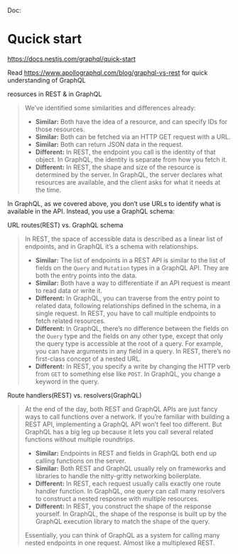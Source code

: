 Doc:









# Qucick start

https://docs.nestjs.com/graphql/quick-start





Read https://www.apollographql.com/blog/graphql-vs-rest for quick understanding of GraphQL



reosurces in REST & in GraphQL

> We’ve identified some similarities and differences already:
>
> - **Similar:** Both have the idea of a resource, and can specify IDs for those resources.
> - **Similar:** Both can be fetched via an HTTP GET request with a URL.
> - **Similar:** Both can return JSON data in the request.
> - **Different:** In REST, the endpoint you call is the identity of that object. In GraphQL, the identity is separate from how you fetch it.
> - **Different:** In REST, the shape and size of the resource is determined by the server. In GraphQL, the server declares what resources are available, and the client asks for what it needs at the time.

In GraphQL, as we covered above, you don’t use URLs to identify what is available in the API. Instead, you use a GraphQL schema:



URL routes(REST) vs. GraphQL schema

> In REST, the space of accessible data is described as a linear list of endpoints, and in GraphQL it’s a schema with relationships.
>
> - **Similar:** The list of endpoints in a REST API is similar to the list of fields on the `Query` and `Mutation` types in a GraphQL API. They are both the entry points into the data.
> - **Similar:** Both have a way to differentiate if an API request is meant to read data or write it.
> - **Different:** In GraphQL, you can traverse from the entry point to related data, following relationships defined in the schema, in a single request. In REST, you have to call multiple endpoints to fetch related resources.
> - **Different:** In GraphQL, there’s no difference between the fields on the `Query` type and the fields on any other type, except that only the query type is accessible at the root of a query. For example, you can have arguments in any field in a query. In REST, there’s no first-class concept of a nested URL.
> - **Different:** In REST, you specify a write by changing the HTTP verb from `GET` to something else like `POST`. In GraphQL, you change a keyword in the query.



Route handlers(REST) vs. resolvers(GraphQL) 

> At the end of the day, both REST and GraphQL APIs are just fancy ways to call functions over a network. If you’re familiar with building a REST API, implementing a GraphQL API won’t feel too different. But GraphQL has a big leg up because it lets you call several related functions without multiple roundtrips.
>
> - **Similar:** Endpoints in REST and fields in GraphQL both end up calling functions on the server.
> - **Similar:** Both REST and GraphQL usually rely on frameworks and libraries to handle the nitty-gritty networking boilerplate.
> - **Different:** In REST, each request usually calls exactly one route handler function. In GraphQL, one query can call many resolvers to construct a nested response with multiple resources.
> - **Different:** In REST, you construct the shape of the response yourself. In GraphQL, the shape of the response is built up by the GraphQL execution library to match the shape of the query.
>
> Essentially, you can think of GraphQL as a system for calling many nested endpoints in one request. Almost like a multiplexed REST.